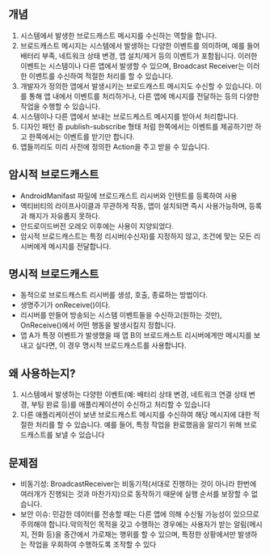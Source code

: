 ## 개념
1. 시스템에서 발생한 브로드캐스트 메시지를 수신하는 역할을 합니다.
2. 브로드캐스트 메시지는 시스템에서 발생하는 다양한 이벤트를 의미하며, 예를 들어 배터리 부족, 네트워크 상태 변경, 앱 설치/제거 등의 이벤트가 포함됩니다. 이러한 이벤트는 시스템이나 다른 앱에서 발생할 수 있으며, Broadcast Receiver는 이러한 이벤트를 수신하여 적절한 처리를 할 수 있습니다.
3.  개발자가 정의한 앱에서 발생시키는 브로드캐스트 메시지도 수신할 수 있습니다. 이를 통해 앱 내에서 이벤트를 처리하거나, 다른 앱에 메시지를 전달하는 등의 다양한 작업을 수행할 수 있습니다.
4. 시스템이나 다른 앱에서 보내는 브로드케스트 메시지를 받아서 처리합니다.
5. 디자인 패턴 중 publish-subscribe 형태 처럼 한쪽에서는 이벤트를 제공하기만 하고 한쪽에서는 이벤트를 받기만 합니다.
6. 앱들끼리도 미리 사전에 정의한 Action을 주고 받을 수 있습니다.
## 암시적 브로드캐스트
* AndroidManifast 파일에 브로드캐스트 리시버와 인텐트를 등록하여 사용
* 액티비티의 라이프사이클과 무관하게 작동, 앱이 설치되면 즉시 사용가능하며, 등록과 해지가 자유롭지 못하다.
* 안드로이드버전 오레오 이후에는 사용이 지양되었다.
* 암시적 브로드캐스트는 특정 리시버(수신자)를 지정하지 않고, 조건에 맞는 모든 리시버에게 메시지를 전달합니다.

## 명시적 브로드캐스트
* 동적으로 브로드캐스트 리시버를 생성, 호출, 종료하는 방법이다.
* 생명주기가 onReceive()이다.
* 리시버를 만들어 방송되는 시스템 이벤트들을 수신하고(원하는 것만), OnReceive()에서 어떤 행동을 발생시킬지 정합니다.
* 앱 A가 특정 이벤트가 발생했을 때 앱 B의 브로드캐스트 리시버에게만 메시지를 보내고 싶다면, 이 경우 명시적 브로드캐스트를 사용합니다.


## 왜 사용하는지?
1. 시스템에서 발생하는 다양한 이벤트(예: 배터리 상태 변경, 네트워크 연결 상태 변경, 부팅 완료 등)를 애플리케이션이 수신하고 처리할 수 있습니다
2. 다른 애플리케이션이 보낸 브로드캐스트 메시지를 수신하여 해당 메시지에 대한 적절한 처리를 할 수 있습니다. 예를 들어, 특정 작업을 완료했음을 알리기 위해 브로드캐스트를 보낼 수 있습니다
## 문제점 
* 비동기성: BroadcastReceiver는 비동기적(서대로 진행하는 것이 아니라 한번에 여러개가 진행되는 것과 마찬가지)으로 동작하기 때문에 실행 순서를 보장할 수 없습니다.
* 보안 이슈: 민감한 데이터를 전송할 때는 다른 앱에 의해 수신될 가능성이 있으므로 주의해야 합니다.악의적인 목적을 갖고 수행하는 경우에는 사용자가 받는 알림(메시지, 전화 등)을 중간에서 가로채는 행위를 할 수 있으며, 특정한 상황에서만 발생하는 작업을 우회하여 수행하도록 조작할 수 있다

